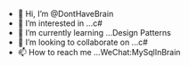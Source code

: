 - 👋 Hi, I’m @DontHaveBrain
- 👀 I’m interested in ...c#
- 🌱 I’m currently learning ...Design Patterns
- 💞️ I’m looking to collaborate on ...c#
- 📫 How to reach me ...WeChat:MySqlInBrain

<!---
DontHaveBrain/DontHaveBrain is a ✨ special ✨ repository because its `README.md` (this file) appears on your GitHub profile.
You can click the Preview link to take a look at your changes.
--->
